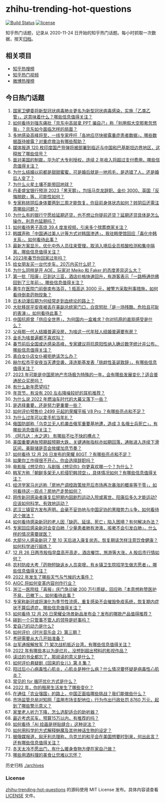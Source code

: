 # zhihu-trending-hot-questions

[![Build Status](https://github.com/justjavac/zhihu-trending-hot-questions/workflows/ci/badge.svg?branch=master)](https://github.com/justjavac/zhihu-trending-hot-questions/actions)
[![license](https://img.shields.io/github/license/justjavac/zhihu-trending-hot-questions)](https://github.com/justjavac/zhihu-trending-hot-questions/blob/master/LICENSE)

知乎热门话题，记录从 2020-11-24
日开始的知乎热门话题。每小时抓取一次数据，按天[归档](./archives)。

## 相关项目

- [知乎热搜榜](https://github.com/justjavac/zhihu-trending-top-search)
- [知乎热门视频](https://github.com/justjavac/zhihu-trending-hot-video)
- [微博热搜榜](https://github.com/justjavac/weibo-trending-hot-search)

## 今日热门话题

<!-- BEGIN -->
<!-- 最后更新时间 Tue Dec 27 2022 09:17:35 GMT+0800 (China Standard Time) -->

1. [国家卫健委将新型冠状病毒肺炎更名为新型冠状病毒感染，实施「乙类乙管」，这意味着什么？哪些信息值得关注？](https://www.zhihu.com/question/574851074)
1. [如何看待刘强东痛批「京东中高层拿 PPT 骗自己」称「别用假大空那套忽悠我」？京东如今面临怎样的局面？](https://www.zhihu.com/question/574798692)
1. [多地感染高峰将至，一线专家呼吁「各地应尽快披露重症患者数据」，哪些数据亟待披露？对重症救治有哪些帮助？](https://www.zhihu.com/question/574821642)
1. [媒体报道 120 枚印度国产导弹将被部署到临近与中国和巴基斯坦边界地区，这释放了哪些信号？](https://www.zhihu.com/question/574814693)
1. [面对美国的制裁，华为扩大专利授权，连续 2 年收入将超过支付费用，哪些信息值得关注？](https://www.zhihu.com/question/574363669)
1. [为什么结婚以前都是甜甜蜜蜜，可是婚后就是一地鸡毛，是选错了人，还是婚后人变了？](https://www.zhihu.com/question/572697942)
1. [为什么火星土壤不能带回地球？](https://www.zhihu.com/question/565263000)
1. [丹麦盛宝银行预测 2023「黑天鹅」，包括马克龙辞职、金价 3000、英国「反悔脱欧」等，可能性如何？](https://www.zhihu.com/question/574711431)
1. [专家称转阴后身体要两到三周才能恢复，你目前身体状态如何？转阴后还需注意哪些问题？](https://www.zhihu.com/question/574744334)
1. [为什么有的银行宁愿给延期还贷，也不想让你提前还贷？延期还贷具体是怎么操作，利息也延期吗？](https://www.zhihu.com/question/574809528)
1. [如何看待男子高烧 39.4 度发视频，引来多个殡葬商家关注？](https://www.zhihu.com/question/574594238)
1. [韩媒声称「中国通过美人计等方式对韩国渗透」，我驻韩使馆回应「毒化中韩关系」，如何看待此事？](https://www.zhihu.com/question/574795582)
1. [最新方案显示，优化中外人员往来管理，取消入境后全员核酸检测和集中隔离，哪些信息值得关注？](https://www.zhihu.com/question/574851798)
1. [2023年春节你回家过年吗？](https://www.zhihu.com/question/570937614)
1. [给女朋友买一台代步车，20万内买什么好？](https://www.zhihu.com/question/572714254)
1. [为什么同样是开 AOE，玩家对 Meiko 和 Faker 的态度差异这么大？](https://www.zhihu.com/question/574748010)
1. [第一批「阳康」已到达三亚，酒店价格快速回升，有游客表示「一路畅通仿佛回到了三年前」，哪些信息值得关注？](https://www.zhihu.com/question/574518808)
1. [黄牛在医院门前倒卖布洛芬，1 瓶高达 3000 元，被警方采取刑事措施，如何看待倒卖药物现象？](https://www.zhihu.com/question/574509868)
1. [日本动漫后期为何经常走到血统论的路上？](https://www.zhihu.com/question/25908231)
1. [大批移民平安夜被丢在美副总统家门口，白宫怒批「是一场残酷、危险且可耻的表演」，如何看待此事？](https://www.zhihu.com/question/574718018)
1. [中国抗原曾「供应全世界」，为何国内一盒难求？你对抗原的直观感受是什么？](https://www.zhihu.com/question/574708305)
1. [父母那一代人结婚普遍没房，为啥这一代年轻人结婚普遍要有房？](https://www.zhihu.com/question/570499156)
1. [金毛为啥普遍都不喜欢叫？](https://www.zhihu.com/question/521469656)
1. [春节前后全国或达感染高峰，专家建议将抗原阳性纳入确诊数字统计并公布，哪些信息值得关注？](https://www.zhihu.com/question/574503293)
1. [表白女仆店女仆被拒绝该怎么办？](https://www.zhihu.com/question/549994553)
1. [赫尔松市平安夜当天遭空袭，泽连斯基发表「挑衅性圣诞致辞」，有哪些信息值得关注？](https://www.zhihu.com/question/574593807)
1. [2023 年可能是中国房地产市场极为特殊的一年，会有哪些发展变化？适合普通民众买房吗？](https://www.zhihu.com/question/574553944)
1. [有什么新年愿望吗?](https://www.zhihu.com/question/573855664)
1. [年货节，有没有 200 左右降噪较好的耳机推荐？](https://www.zhihu.com/question/573153945)
1. [为什么说 2022 年燃油车时代的大幕又落下一些？](https://www.zhihu.com/question/573753635)
1. [是选择重要，还是努力更重要一些？](https://www.zhihu.com/question/574347636)
1. [如何评价预售价 2499 元起的荣耀平板 V8 Pro ？有哪些亮点和不足？](https://www.zhihu.com/question/574832213)
1. [为什么过年可以拿手机当年礼？](https://www.zhihu.com/question/574612057)
1. [俄国防部称「乌克兰无人机袭击俄军重要基地遭，造成 3 名俄士兵死亡」，有哪些消息值得关注？](https://www.zhihu.com/question/574794580)
1. [《阿凡达：水之道》 有哪些不吐不快的槽点？](https://www.zhihu.com/question/572838333)
1. [美国重要通胀预期超预期大跌，关键通胀指标亦如期回落，通胀进入连续下滑区间，美联储是否会放缓加息节奏？](https://www.zhihu.com/question/574347633)
1. [如何看待 12 月 26 日发布的荣耀 80GT ？有哪些亮点和不足？](https://www.zhihu.com/question/574833565)
1. [如果你工作得很不开心，你会选择辞职吗？](https://www.zhihu.com/question/403736103)
1. [电影版《想见你》与剧版《想见你》你更喜欢哪一个？为什么？](https://www.zhihu.com/question/574116658)
1. [韩军方称「朝鲜多架无人机侵犯韩领空」，具体情况如何？有哪些信息值得关注？](https://www.zhihu.com/question/574818366)
1. [经济学家马光远称「房地产调控政策放开后市场再次暴涨的概率等于零」，如何看待这一观点？房地产走势如何？](https://www.zhihu.com/question/574819565)
1. [网传新冠感染者康复后短期内因剧烈运动入院或离世，阳康后多久才能运动? 应该如何科学、有效地运动？](https://www.zhihu.com/question/574526734)
1. [武汉三镇官方发布声明，会毫不妥协地与中国足协的黑暗势力斗争，如何看待这个做法？](https://www.zhihu.com/question/574908484)
1. [如何看待感染新冠的老人因「缺药、延误、死亡」陷入困境？有何解决办法？](https://www.zhihu.com/question/574797961)
1. [专家回应感染新冠会变白肺「少量患者肺有渗液，咳嗽不会引发白肺」，什么样的情况需要就医？](https://www.zhihu.com/question/574908693)
1. [大部分人感染新冠 7 至 10 天后进入康复状态，恢复期该怎样注意饮食健康？如何科学进行锻炼？](https://www.zhihu.com/question/574798134)
1. [12 月 26 日两市股指早盘高开高走，酒店餐饮、旅游等大涨，A 股后市行情如何？](https://www.zhihu.com/question/574799403)
1. [农村防疫大考「药物短缺返乡人员突增，有乡镇卫生院招学生做志愿者」，哪些信息值得关注？](https://www.zhihu.com/question/574673300)
1. [2022 年发生了哪些天气与气候的大事件？](https://www.zhihu.com/question/571915824)
1. [AIGC 将如何变革内容创作行业？](https://www.zhihu.com/question/571215319)
1. [浙江一医院挂「喜报」庆门急诊破 200 万引质疑，回应称「本意想称赞医护不易，已撤下」，如何看待此事？](https://www.zhihu.com/question/574755752)
1. [专家称新冠或将演化为季节性流感，重复感染不会摧毁免疫系统，恢复期内症状不算后遗症，哪些信息值得关注？](https://www.zhihu.com/question/574283805)
1. [如何看待 12 月 26 日荣耀全场景新品发布会？发布的哪款产品值得推荐？](https://www.zhihu.com/question/574827252)
1. [碰到一个只管事不管人的领导是好事吗？](https://www.zhihu.com/question/574390331)
1. [爱自己的动力是什么?](https://www.zhihu.com/question/453951586)
1. [如何评价《时光音乐会 2》第三期？](https://www.zhihu.com/question/574119918)
1. [考研需要从大几开始准备？](https://www.zhihu.com/question/350785264)
1. [台军通报解放军 71 架次战机抵近台湾，有哪些信息值得关注？](https://www.zhihu.com/question/574762636)
1. [2022 年有哪些本以为是烂片，没想到超出预料的影视作品？](https://www.zhihu.com/question/551718969)
1. [读过的书全都忘了，那阅读的意义是什么？](https://www.zhihu.com/question/573871118)
1. [如何评价悬疑剧《回来的女儿》第 8 集？](https://www.zhihu.com/question/574825789)
1. [阳过后小心病毒性心肌炎，心肌炎是种什么病？什么情况要怀疑是病毒性心肌炎？](https://www.zhihu.com/question/574649906)
1. [常见的 for 循环优化方式是什么？](https://www.zhihu.com/question/574032837)
1. [2022 年，你的租房生活发生了哪些变化？](https://www.zhihu.com/question/572346983)
1. [在通往「农业强国」的路上，中国正面临哪些挑战？我们能做些什么？](https://www.zhihu.com/question/570980485)
1. [市场监管总局对知网「滥用市场支配地位」行为作出行政处罚 8760 万元，起到了哪些警示意义？](https://www.zhihu.com/question/574806517)
1. [家里老人听力下降，怎么选配适合的助听器？](https://www.zhihu.com/question/571815540)
1. [最近考虑买车，预算15万以内，有推荐的吗？](https://www.zhihu.com/question/574653862)
1. [如何看待「AI 绘画是拼贴缝合」这种说法？](https://www.zhihu.com/question/574000116)
1. [如何用科学的方式解释魅魔及其他神话生物的设定？](https://www.zhihu.com/question/455433580)
1. [据俄媒报道，匈牙利总理称，乌克兰的和平会在美国想要时到来，何出此言？还有哪些信息值得关注？](https://www.zhihu.com/question/574545901)
1. [冬天太冷不愿出门，有什么暖身食物方便在家自己做？](https://www.zhihu.com/question/572846170)
1. [哪些用酒料理的美食让您难以忘怀？](https://www.zhihu.com/question/571852434)

<!-- END -->

历史归档 [./archives](./archives)

### License

[zhihu-trending-hot-questions](https://github.com/justjavac/zhihu-trending-hot-questions)
的源码使用 MIT License 发布。具体内容请查看 [LICENSE](./LICENSE) 文件。
